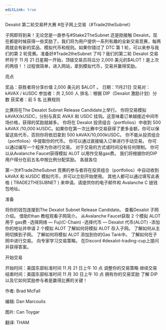 ```yaml
---
editLink: true
---
```

Dexalot 第二轮交易杯大赛
#在子网上交易（#Trade2theSubnet）


子网即将到来！无论您是一直参与#Stake2TheSubnet 还是刚接触 Dexalot，现在都是时候获得一些奖励了。我们将为用户提供一系列有趣的全新交易竞赛，每两周就会有新的奖品、模拟代币和规则。如果你错过了 DTC 第 1 轮，可以来参与我们的第 2 轮竞赛。准备好#Trade2theSubnet 了吗？我们的第二轮 Dexalot 交易杯将于 11 月 21 日星期一开始，顶级交易员将瓜分 2,000 美元的$ALOT！是上次的两倍！！过程很简单，进入网站，拿到模拟代币，交易并赢得奖励。


亮点

奖品：获胜者将分享价值 2,000 美元的 $ALOT 。
日期：11月21日
交易对：kAVAX / kUSDC
参加者：共 2,500 人
排名：根据 DIP（Dexalot 激励计划）分数
获奖者：前 5 名
比赛规则

比赛将在The Dexalot Subnet Release Candidate上举行。
你将交易模拟 kAVAX/kUSDC，分别与真实 AVAX 和 USDC 挂钩。这意味着订单越接近中间市场价格，获得的奖励就越多。
你将在 Dexalot 投资组合（portfolios）中收到 500 kAVAX /10,000 kUSDC。如果你在第一次比赛中交易获得了更多金额，你可以保留这些代币，否则你将依旧拿到 500 kAVAX/10,000kUSDC。
你不能从投资组合（portfolios）中提取你的代币。
你可以通过直接输入订单进行手动交易。
你可以通过编写一个程序为你进行交易。
对于交易的方式或时间没有任何限制。
你可以从Avalanche Faucet获得模拟 ALOT 以用作交易gas费。
我们将根据你的DIP用户得分在前五名中按比例分配奖励。
各就各位

第一次#Trade2theSubnet 竞赛的参与者将在投资组合（portfolios）中自动收到 kAVAX 和 kUSDC 模拟代币，并可以立刻开始使用。
其他人都可以通过填写此表格 ( TRADE2THESUBNET ) 来申请。请提供你的电子邮件和 Avalanche C 链钱包地址。

准备

将你的钱包连接到The Dexalot Subnet Release Candidate。
查看Dexalot 子网介绍。
借助Ethan 教程观看子网简介。
从Avalanche Faucet获取 2 个模拟 ALOT 用于 gas费
-选择网络 — Fuji(C-Chain)
-选择代币 — Dexalot 代币(ALOT)
-添加你的地址并申请 2 个模拟 ALOT
了解如何将模拟 ALOT 存入子网。
了解如何从主网切换到子网。
了解如何将模拟 ALOT 添加到你的Gas Tank中。
了解如何在子网中进行交易。
向专家学习交易策略。
在Discord #dexalot-trading-cup上提问并获得答案。

开始交易

开始时间：美国东部标准时间 11 月 21 日上午 10 点
调整你的交易策略
继续交易
结束时间：美国东部标准时间 11 月 30 日上午 10 点
拥有你的交易奖励
了解 DIP 以及它如何奖励参与者是赢得比赛的关键！

作者: Brad McFall

编辑: Dan Marcoulis

图片: Can Toygar

翻译: THAM
